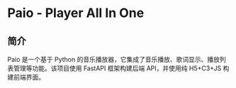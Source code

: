 # Paio - Player All In One

## 简介

Paio 是一个基于 Python 的音乐播放器，它集成了音乐播放、歌词显示、播放列表管理等功能。该项目使用 FastAPI 框架构建后端 API，并使用纯 H5+C3+JS 构建前端界面。
